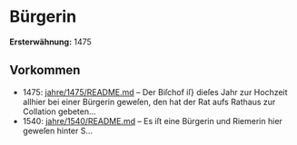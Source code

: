 # Bürgerin

**Ersterwähnung:** 1475

## Vorkommen
- 1475: [jahre/1475/README.md](../jahre/1475/README.md) – Der Biſchof iſ} dieſes Jahr zur Hochzeit allhier bei
einer Bürgerin geweſen, den hat der Rat aufs Rathaus
zur Collation gebeten...
- 1540: [jahre/1540/README.md](../jahre/1540/README.md) – Es iſt eine Bürgerin und Riemerin hier geweſen
hinter S...
